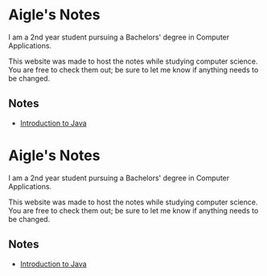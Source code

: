 
# Aigle's Notes

I am a 2nd year student pursuing a Bachelors' degree in Computer Applications.

This website was made to host the notes while studying computer science. You are free to check them out; be sure to let me know if anything needs to be changed.

## Notes

- [Introduction to Java](_posts/java.md)

# Aigle's Notes

I am a 2nd year student pursuing a Bachelors' degree in Computer Applications.

This website was made to host the notes while studying computer science. You are free to check them out; be sure to let me know if anything needs to be changed.

## Notes

- [Introduction to Java](_posts/java.md)
